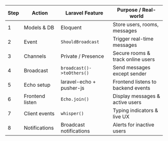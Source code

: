 | Step | Action          | Laravel Feature           | Purpose / Real-world               |
| ---- | --------------- | ------------------------- | ---------------------------------- |
| 1    | Models & DB     | Eloquent                  | Store users, rooms, messages       |
| 2    | Event           | `ShouldBroadcast`         | Trigger real-time messages         |
| 3    | Channels        | Private / Presence        | Secure rooms & track online users  |
| 4    | Broadcast       | `broadcast()->toOthers()` | Send messages except sender        |
| 5    | Echo setup      | laravel-echo + pusher-js  | Frontend listens to backend events |
| 6    | Frontend listen | `Echo.join()`             | Display messages & active users    |
| 7    | Client events   | `whisper()`               | Typing indicators & live UX        |
| 8    | Notifications   | Broadcast notifications   | Alerts for inactive users          |


